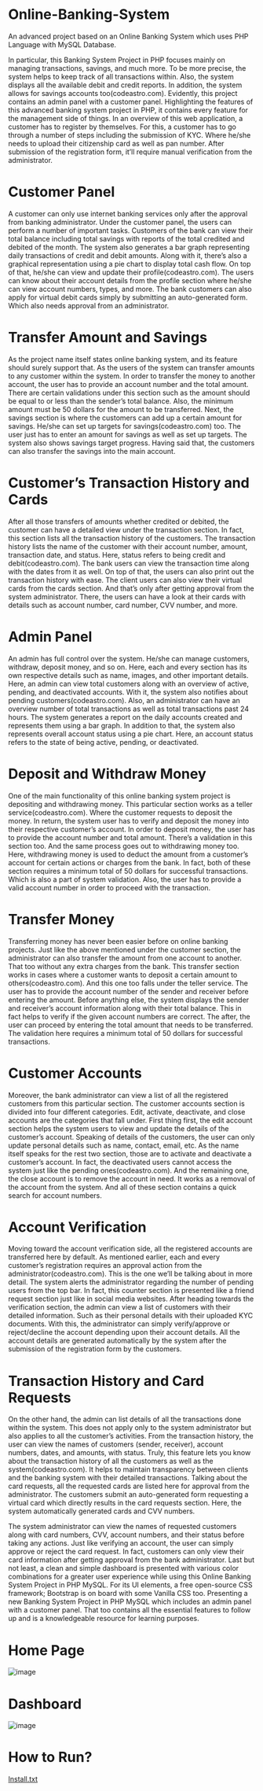 # Online-Banking-System
An advanced project based on an Online Banking System which uses PHP Language with MySQL Database.

In particular, this Banking System Project in PHP focuses mainly on managing transactions, savings, and much more. To be more precise, the system helps to keep track of all transactions within. Also, the system displays all the available debit and credit reports. In addition, the system allows for savings accounts too(codeastro.com). Evidently, this project contains an admin panel with a customer panel. Highlighting the features of this advanced banking system project in PHP, it contains every feature for the management side of things. In an overview of this web application, a customer has to register by themselves. For this, a customer has to go through a number of steps including the submission of KYC. Where he/she needs to upload their citizenship card as well as pan number. After submission of the registration form, it’ll require manual verification from the administrator.

# Customer Panel
A customer can only use internet banking services only after the approval from banking administrator. Under the customer panel, the users can perform a number of important tasks. Customers of the bank can view their total balance including total savings with reports of the total credited and debited of the month. The system also generates a bar graph representing daily transactions of credit and debit amounts. Along with it, there’s also a graphical representation using a pie chart to display total cash flow. On top of that, he/she can view and update their profile(codeastro.com). The users can know about their account details from the profile section where he/she can view account numbers, types, and more. The bank customers can also apply for virtual debit cards simply by submitting an auto-generated form. Which also needs approval from an administrator.

# Transfer Amount and Savings
As the project name itself states online banking system, and its feature should surely support that. As the users of the system can transfer amounts to any customer within the system. In order to transfer the money to another account, the user has to provide an account number and the total amount. There are certain validations under this section such as the amount should be equal to or less than the sender’s total balance. Also, the minimum amount must be 50 dollars for the amount to be transferred. Next, the savings section is where the customers can add up a certain amount for savings. He/she can set up targets for savings(codeastro.com) too. The user just has to enter an amount for savings as well as set up targets. The system also shows savings target progress. Having said that, the customers can also transfer the savings into the main account.

# Customer’s Transaction History and Cards
After all those transfers of amounts whether credited or debited, the customer can have a detailed view under the transaction section. In fact, this section lists all the transaction history of the customers. The transaction history lists the name of the customer with their account number, amount, transaction date, and status. Here, status refers to being credit and debit(codeastro.com). The bank users can view the transaction time along with the dates from it as well. On top of that, the users can also print out the transaction history with ease. The client users can also view their virtual cards from the cards section. And that’s only after getting approval from the system administrator. There, the users can have a look at their cards with details such as account number, card number, CVV number, and more.

# Admin Panel
An admin has full control over the system. He/she can manage customers, withdraw, deposit money, and so on. Here, each and every section has its own respective details such as name, images, and other important details. Here, an admin can view total customers along with an overview of active, pending, and deactivated accounts. With it, the system also notifies about pending customers(codeastro.com). Also, an administrator can have an overview number of total transactions as well as total transactions past 24 hours. The system generates a report on the daily accounts created and represents them using a bar graph. In addition to that, the system also represents overall account status using a pie chart. Here, an account status refers to the state of being active, pending, or deactivated.

# Deposit and Withdraw Money
One of the main functionality of this online banking system project is depositing and withdrawing money. This particular section works as a teller service(codeastro.com). Where the customer requests to deposit the money. In return, the system user has to verify and deposit the money into their respective customer’s account. In order to deposit money, the user has to provide the account number and total amount. There’s a validation in this section too. And the same process goes out to withdrawing money too. Here, withdrawing money is used to deduct the amount from a customer’s account for certain actions or charges from the bank. In fact, both of these section requires a minimum total of 50 dollars for successful transactions. Which is also a part of system validation. Also, the user has to provide a valid account number in order to proceed with the transaction.

# Transfer Money
Transferring money has never been easier before on online banking projects. Just like the above mentioned under the customer section, the administrator can also transfer the amount from one account to another. That too without any extra charges from the bank. This transfer section works in cases where a customer wants to deposit a certain amount to others(codeastro.com). And this one too falls under the teller service. The user has to provide the account number of the sender and receiver before entering the amount. Before anything else, the system displays the sender and receiver’s account information along with their total balance. This in fact helps to verify if the given account numbers are correct. The after, the user can proceed by entering the total amount that needs to be transferred. The validation here requires a minimum total of 50 dollars for successful transactions.

# Customer Accounts
Moreover, the bank administrator can view a list of all the registered customers from this particular section. The customer accounts section is divided into four different categories. Edit, activate, deactivate, and close accounts are the categories that fall under. First thing first, the edit account section helps the system users to view and update the details of the customer’s account. Speaking of details of the customers, the user can only update personal details such as name, contact, email, etc. As the name itself speaks for the rest two section, those are to activate and deactivate a customer’s account. In fact, the deactivated users cannot access the system just like the pending ones(codeastro.com). And the remaining one, the close account is to remove the account in need. It works as a removal of the account from the system. And all of these section contains a quick search for account numbers.

# Account Verification
Moving toward the account verification side, all the registered accounts are transferred here by default. As mentioned earlier, each and every customer’s registration requires an approval action from the administrator(codeastro.com). This is the one we’ll be talking about in more detail. The system alerts the administrator regarding the number of pending users from the top bar. In fact, this counter section is presented like a friend request section just like in social media websites. After heading towards the verification section, the admin can view a list of customers with their detailed information. Such as their personal details with their uploaded KYC documents. With this, the administrator can simply verify/approve or reject/decline the account depending upon their account details. All the account details are generated automatically by the system after the submission of the registration form by the customers.

# Transaction History and Card Requests
On the other hand, the admin can list details of all the transactions done within the system. This does not apply only to the system administrator but also applies to all the customer’s activities. From the transaction history, the user can view the names of customers (sender, receiver), account numbers, dates, and amounts, with status. Truly, this feature lets you know about the transaction history of all the customers as well as the system(codeastro.com). It helps to maintain transparency between clients and the banking system with their detailed transactions. Talking about the card requests, all the requested cards are listed here for approval from the administrator. The customers submit an auto-generated form requesting a virtual card which directly results in the card requests section. Here, the system automatically generated cards and CVV numbers.

The system administrator can view the names of requested customers along with card numbers, CVV, account numbers, and their status before taking any actions. Just like verifying an account, the user can simply approve or reject the card request. In fact, customers can only view their card information after getting approval from the bank administrator. Last but not least, a clean and simple dashboard is presented with various color combinations for a greater user experience while using this Online Banking System Project in PHP MySQL. For its UI elements, a free open-source CSS framework; Bootstrap is on board with some Vanilla CSS too. Presenting a new Banking System Project in PHP MySQL which includes an admin panel with a customer panel. That too contains all the essential features to follow up and is a knowledgeable resource for learning purposes.

# Home Page 
![image](https://user-images.githubusercontent.com/121279015/210377977-87d36707-6857-47d9-8ac7-19dbb0d4d35a.png)


# Dashboard

![image](https://user-images.githubusercontent.com/121279015/210377866-a08f2371-3d6c-4353-b3e8-d499dff89e20.png)
# How to Run?

[Install.txt](https://github.com/ga7nesh/Online-Banking-System/files/10337358/Install.txt)


